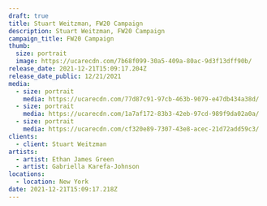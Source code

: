 ```yaml
---
draft: true
title: Stuart Weitzman, FW20 Campaign
description: Stuart Weitzman, FW20 Campaign
campaign_title: FW20 Campaign
thumb:
  size: portrait
  image: https://ucarecdn.com/7b68f099-30a5-409a-80ac-9d3f13dff90b/
release_date: 2021-12-21T15:09:17.204Z
release_date_public: 12/21/2021
media:
  - size: portrait
    media: https://ucarecdn.com/77d87c91-97cb-463b-9079-e47db434a38d/
  - size: portrait
    media: https://ucarecdn.com/1a7af172-83b3-42eb-97cd-989f9da02a0a/
  - size: portrait
    media: https://ucarecdn.com/cf320e89-7307-43e8-acec-21d72add59c3/
clients:
  - client: Stuart Weitzman
artists:
  - artist: Ethan James Green
  - artist: Gabriella Karefa-Johnson
locations:
  - location: New York
date: 2021-12-21T15:09:17.218Z
---
```

